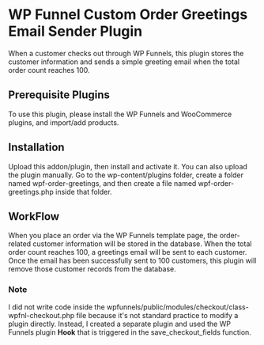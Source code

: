 # WP Funnel Custom Order Greetings Email Sender Plugin

When a customer checks out through WP Funnels, this plugin stores the customer information and sends a simple greeting email when the total order count reaches 100.

## Prerequisite Plugins

To use this plugin, please install the WP Funnels and WooCommerce plugins, and import/add products.

## Installation 

Upload this addon/plugin, then install and activate it. You can also upload the plugin manually. Go to the wp-content/plugins folder, create a folder named wpf-order-greetings, and then create a file named wpf-order-greetings.php inside that folder.

## WorkFlow

 When you place an order via the WP Funnels template page, the order-related customer information will be stored in the database. When the total order count reaches 100, a greetings email will be sent to each customer. Once the email has been successfully sent to 100 customers, this plugin will remove those customer records from the database.

 ### Note
 I did not write code inside the wpfunnels/public/modules/checkout/class-wpfnl-checkout.php file because it's not standard practice to modify a plugin directly. Instead, I created a separate plugin and used the WP Funnels plugin <b>Hook</b> that is triggered in the save_checkout_fields function.